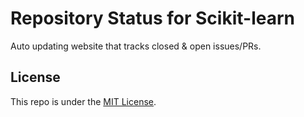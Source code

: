 # Repository Status for Scikit-learn

Auto updating website that tracks closed & open issues/PRs.

## License

This repo is under the [MIT License](LICENSE).
